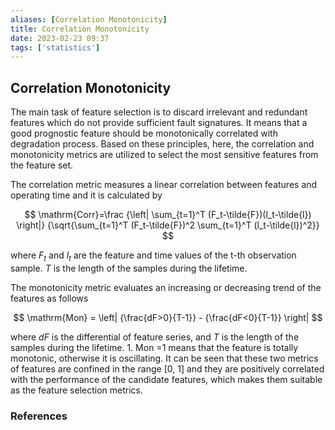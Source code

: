 ```yaml
---
aliases: [Correlation Monotonicity]
title: Correlation Monotonicity
date: 2023-02-23 09:37
tags: ['statistics']
---
```


## Correlation Monotonicity

The main task of feature selection is to discard irrelevant and redundant features which do not provide sufficient fault signatures. It means that a good prognostic feature should be monotonically correlated with degradation process. Based on these principles, here, the correlation and monotonicity metrics are utilized to select the most sensitive features from the feature set.

The correlation metric measures a linear correlation between features and operating time and it is calculated by

$$
\mathrm{Corr}=\frac {\left| \sum_{t=1}^T (F_t-\tilde{F})(l_t-\tilde{l}) \right|} {\sqrt{\sum_{t=1}^T (F_t-\tilde{F})^2 \sum_{t=1}^T (l_t-\tilde{l})^2}}
$$

where $F_t$ and $l_t$ are the feature and time values of the t-th observation sample. $T$ is the length of the samples during the lifetime.

The monotonicity metric evaluates an increasing or decreasing trend of the features as follows

$$
\mathrm{Mon} = \left| {\frac{dF>0}{T-1}} - {\frac{dF<0}{T-1}} \right|
$$

where $dF$ is the differential of feature series, and $T$ is the length of the samples during the lifetime. 1. Mon =1 means that the feature is totally monotonic, otherwise it is oscillating. It can be seen that these two metrics of features are confined in the range \[0, 1\] and they are positively correlated with the performance of the candidate features, which makes them suitable as the feature selection metrics.

### References
